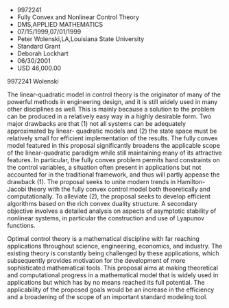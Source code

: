 
* 9972241
* Fully Convex and Nonlinear Control Theory
* DMS,APPLIED MATHEMATICS
* 07/15/1999,07/01/1999
* Peter Wolenski,LA,Louisiana State University
* Standard Grant
* Deborah Lockhart
* 06/30/2001
* USD 46,000.00

9972241 Wolenski

The linear-quadratic model in control theory is the originator of many of the
powerful methods in engineering design, and it is still widely used in many
other disciplines as well. This is mainly because a solution to the problem can
be produced in a relatively easy way in a highly desirable form. Two major
drawbacks are that (1) not all systems can be adequately approximated by linear-
quadratic models and (2) the state space must be relatively small for efficient
implementation of the results. The fully convex model featured in this proposal
significantly broadens the applicable scope of the linear-quadratic paradigm
while still maintaining many of its attractive features. In particular, the
fully convex problem permits hard constraints on the control variables, a
situation often present in applications but not accounted for in the traditional
framework, and thus will partly appease the drawback (1). The proposal seeks to
unite modern trends in Hamilton-Jacobi theory with the fully convex control
model both theoretically and computationally. To alleviate (2), the proposal
seeks to develop efficient algorithms based on the rich convex duality
structure. A secondary objective involves a detailed analysis on aspects of
asymptotic stability of nonlinear systems, in particular the construction and
use of Lyapunov functions.

Optimal control theory is a mathematical discipline with far reaching
applications throughout science, engineering, economics, and industry. The
existing theory is constantly being challenged by these applications, which
subsequently provides motivation for the development of more sophisticated
mathematical tools. This proposal aims at making theoretical and computational
progress in a mathematical model that is widely used in applications but which
has by no means reached its full potential. The applicability of the proposed
goals would be an increase in the efficiency and a broadening of the scope of an
important standard modeling tool.
